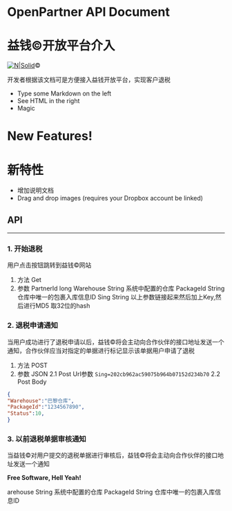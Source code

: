 # OpenPartner API Document
# 益钱&copy;开放平台介入

[![N|Solid](https://www.cnyto.me/resources/images/logo.png)](https://partner.cnyto.me)&copy;

开发者根据该文档可是方便接入益钱开放平台，实现客户退税
  - Type some Markdown on the left
  - See HTML in the right
  - Magic

# New Features!
# 新特性

  - 增加说明文档 
  - Drag and drop images (requires your Dropbox account be linked)
## API

***

### 1. 开始退税
用户点击按钮跳转到益钱&copy;网站
1. 方法 Get
2. 参数
 PartnerId long
 Warehouse String 系统中配置的仓库
 PackageId String 仓库中唯一的包裹入库信息ID
 Sing String   以上参数链接起来然后加上Key,然后进行MD5 取32位的hash
### 2. 退税申请通知
 当用户成功进行了退税申请以后，益钱&copy;将会主动向合作伙伴的接口地址发送一个通知，合作伙伴应当对指定的单据进行标记显示该单据用户申请了退税
1. 方法 POST
2. 参数 JSON
 2.1 Post Url参数
 `Sing=202cb962ac59075b964b07152d234b70`
 2.2 Post Body
  ```json
{
 "Warehouse":"巴黎仓库",
 "PackageId":"1234567890",
 "Status":10,
 }
 ```
 ### 3. 以前退税单据审核通知
 当益钱&copy;对用户提交的退税单据进行审核后，益钱&copy;将会主动向合作伙伴的接口地址发送一个通知



 

 
**Free Software, Hell Yeah!**

 
arehouse String 系统中配置的仓库
 PackageId String 仓库中唯一的包裹入库信息ID
